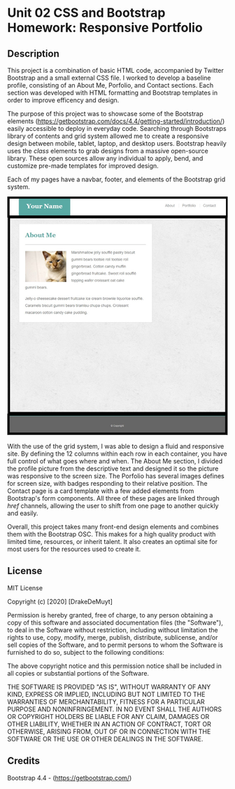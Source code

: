 # Unit 02 CSS and Bootstrap Homework: Responsive Portfolio

## Description
This project is a combination of basic HTML code, accompanied by Twitter Bootstrap and a small external CSS file. 
I worked to develop a baseline profile, consisting of an About Me, Porfolio, and Contact sections. 
Each section was developed with HTML formatting and Bootstrap templates in order to improve efficency and design.

The purpose of this project was to showcase some of the Bootstrap elements (https://getbootstrap.com/docs/4.4/getting-started/introduction/) easily accessible to deploy in everyday code. 
Searching through Bootstraps library of contents and grid system allowed me to create a responsive design between mobile, tablet, laptop, and desktop users. 
Bootstrap heavily uses the <i>class</i> elements to grab designs from a massive open-source library. These open sources allow any individual to apply, bend, and customize pre-made templates for improved design.

Each of my pages have a navbar, footer, and elements of the Bootstrap grid system. 

<img src="./aboutme_example.jpg">

With the use of the grid system, I was able to design a fluid and responsive site. By defining the 12 columns within each row in each container, you have full control of what goes where and when.
The About Me section, I divided the profile picture from the descriptive text and designed it so the picture was responsive to the screen size.
The Porfolio has several images defines for screen size, with badges responding to their relative position.
The Contact page is a card template with a few added elements from Bootstrap's form components.
All three of these pages are linked through <i>href</i> channels, allowing the user to shift from one page to another quickly and easily.

Overall, this project takes many front-end design elements and combines them with the Bootstrap OSC. This makes for a high quality product with limited time, resources, or inherit talent. It also creates an optimal site for most users for the resources used to create it.

## License
MIT License

Copyright (c) [2020] [DrakeDeMuyt]

Permission is hereby granted, free of charge, to any person obtaining a copy
of this software and associated documentation files (the "Software"), to deal
in the Software without restriction, including without limitation the rights
to use, copy, modify, merge, publish, distribute, sublicense, and/or sell
copies of the Software, and to permit persons to whom the Software is
furnished to do so, subject to the following conditions:

The above copyright notice and this permission notice shall be included in all
copies or substantial portions of the Software.

THE SOFTWARE IS PROVIDED "AS IS", WITHOUT WARRANTY OF ANY KIND, EXPRESS OR
IMPLIED, INCLUDING BUT NOT LIMITED TO THE WARRANTIES OF MERCHANTABILITY,
FITNESS FOR A PARTICULAR PURPOSE AND NONINFRINGEMENT. IN NO EVENT SHALL THE
AUTHORS OR COPYRIGHT HOLDERS BE LIABLE FOR ANY CLAIM, DAMAGES OR OTHER
LIABILITY, WHETHER IN AN ACTION OF CONTRACT, TORT OR OTHERWISE, ARISING FROM,
OUT OF OR IN CONNECTION WITH THE SOFTWARE OR THE USE OR OTHER DEALINGS IN THE
SOFTWARE.

## Credits
Bootstrap 4.4 - (https://getbootstrap.com/)